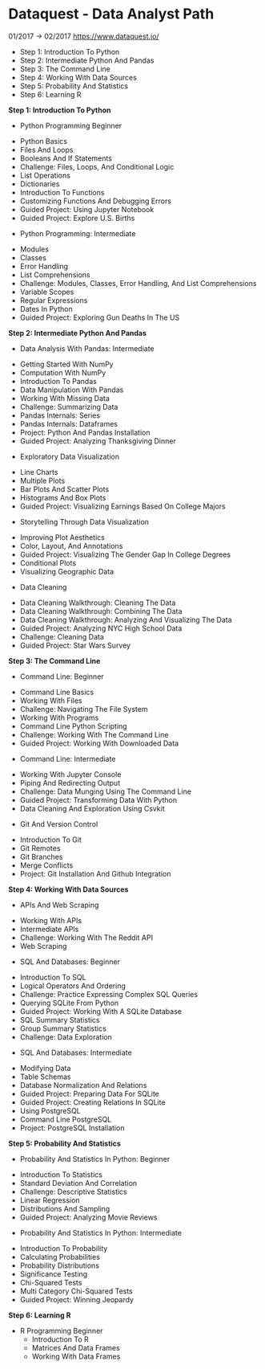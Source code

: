 # Dataquest - Data Analyst Path
01/2017 -> 02/2017
https://www.dataquest.io/  

- Step 1: Introduction To Python
- Step 2: Intermediate Python And Pandas
- Step 3: The Command Line
- Step 4: Working With Data Sources
- Step 5: Probability And Statistics
- Step 6: Learning R

**Step 1: Introduction To Python**

 *  Python Programming Beginner    
  - Python Basics  
  - Files And Loops  
  - Booleans And If Statements  
  - Challenge: Files, Loops, And Conditional Logic  
  - List Operations  
  - Dictionaries  
  - Introduction To Functions  
  - Customizing Functions And Debugging Errors  
  - Guided Project: Using Jupyter Notebook  
  - Guided Project: Explore U.S. Births  


 * Python Programming: Intermediate
  - Modules
  - Classes
  - Error Handling
  - List Comprehensions
  - Challenge: Modules, Classes, Error Handling, And List Comprehensions
  - Variable Scopes
  - Regular Expressions
  - Dates In Python
  - Guided Project: Exploring Gun Deaths In The US

**Step 2: Intermediate Python And Pandas**  

* Data Analysis With Pandas: Intermediate
 - Getting Started With NumPy
 - Computation With NumPy
 - Introduction To Pandas
 - Data Manipulation With Pandas
 - Working With Missing Data
 - Challenge: Summarizing Data
 - Pandas Internals: Series
 - Pandas Internals: Dataframes
 - Project: Python And Pandas Installation
 - Guided Project: Analyzing Thanksgiving Dinner


* Exploratory Data Visualization
 - Line Charts
 - Multiple Plots
 - Bar Plots And Scatter Plots
 - Histograms And Box Plots
 - Guided Project: Visualizing Earnings Based On College Majors


* Storytelling Through Data Visualization
 - Improving Plot Aesthetics
 - Color, Layout, And Annotations
 - Guided Project: Visualizing The Gender Gap In College Degrees
 - Conditional Plots
 - Visualizing Geographic Data


* Data Cleaning
 - Data Cleaning Walkthrough: Cleaning The Data
 - Data Cleaning Walkthrough: Combining The Data
 - Data Cleaning Walkthrough: Analyzing And Visualizing The Data
 - Guided Project: Analyzing NYC High School Data
 - Challenge: Cleaning Data
 - Guided Project: Star Wars Survey


**Step 3: The Command Line**  

* Command Line: Beginner  
 - Command Line Basics
 - Working With Files
 - Challenge: Navigating The File System
 - Working With Programs
 - Command Line Python Scripting
 - Challenge: Working With The Command Line
 - Guided Project: Working With Downloaded Data


* Command Line: Intermediate  
 - Working With Jupyter Console
 - Piping And Redirecting Output
 - Challenge: Data Munging Using The Command Line
 - Guided Project: Transforming Data With Python
 - Data Cleaning And Exploration Using Csvkit


* Git And Version Control
 - Introduction To Git
 - Git Remotes
 - Git Branches
 - Merge Conflicts
 - Project: Git Installation And Github Integration   


**Step 4: Working With Data Sources**

* APIs And Web Scraping
 - Working With APIs
 - Intermediate APIs
 - Challenge: Working With The Reddit API
 - Web Scraping


* SQL And Databases: Beginner
 - Introduction To SQL
 - Logical Operators And Ordering
 - Challenge: Practice Expressing Complex SQL Queries
 - Querying SQLite From Python
 - Guided Project: Working With A SQLite Database
 - SQL Summary Statistics
 - Group Summary Statistics
 - Challenge: Data Exploration


* SQL And Databases: Intermediate  
 - Modifying Data
 - Table Schemas
 - Database Normalization And Relations
 - Guided Project: Preparing Data For SQLite
 - Guided Project: Creating Relations In SQLite
 - Using PostgreSQL
 - Command Line PostgreSQL
 - Project: PostgreSQL Installation


**Step 5: Probability And Statistics**  

* Probability And Statistics In Python: Beginner  
 - Introduction To Statistics
 - Standard Deviation And Correlation
 - Challenge: Descriptive Statistics
 - Linear Regression
 - Distributions And Sampling
 -  Guided Project: Analyzing Movie Reviews


* Probability And Statistics In Python: Intermediate
 - Introduction To Probability
 - Calculating Probabilities
 - Probability Distributions
 - Significance Testing
 - Chi-Squared Tests
 - Multi Category Chi-Squared Tests
 - Guided Project: Winning Jeopardy


**Step 6: Learning R**  

* R Programming Beginner  
	-  Introduction To R  
	-  Matrices And Data Frames  
	-  Working With Data Frames
